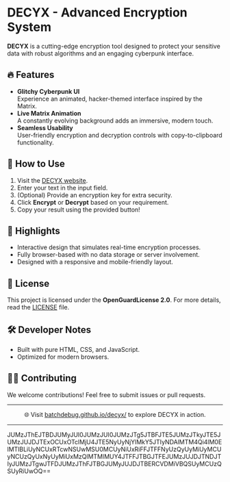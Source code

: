 # DECYX - Advanced Encryption System  
**DECYX** is a cutting-edge encryption tool designed to protect your sensitive data with robust algorithms and an engaging cyberpunk interface.  

## 🔥 Features   
- **Glitchy Cyberpunk UI**  
  Experience an animated, hacker-themed interface inspired by the Matrix.  
- **Live Matrix Animation**  
  A constantly evolving background adds an immersive, modern touch.  
- **Seamless Usability**  
  User-friendly encryption and decryption controls with copy-to-clipboard functionality.  

## 🚀 How to Use  
1. Visit the [DECYX website](https://batchdebug.github.io/decyx/).  
2. Enter your text in the input field.  
3. (Optional) Provide an encryption key for extra security.  
4. Click **Encrypt** or **Decrypt** based on your requirement.  
5. Copy your result using the provided button!  

## 🌟 Highlights  
- Interactive design that simulates real-time encryption processes.  
- Fully browser-based with no data storage or server involvement.  
- Designed with a responsive and mobile-friendly layout.  

## 📄 License  
This project is licensed under the **OpenGuardLicense 2.0**. For more details, read the [LICENSE](LICENSE) file.  

## 🛠️ Developer Notes  
- Built with pure HTML, CSS, and JavaScript.  
- Optimized for modern browsers.  

## 👨‍💻 Contributing  
We welcome contributions! Feel free to submit issues or pull requests.  

---

<p align="center">
🌐 Visit <a href="https://batchdebug.github.io/decyx/">batchdebug.github.io/decyx/</a> to explore DECYX in action.  
</p>

---

JUMzJThEJTBDJUMyJUI0JUMzJUI0JUMzJTg5JTBFJTE5JUMzJTkyJTE5JUMzJUJDJTExOCUxOTclMjU4JTE5NyUyNjYlMkY5JTIyNDAlMTM4Qi4lM0ElMTlBLiUyNCUxRTcwNSUwMSU0MCUyNiUxRiFFJTFFNyUzQyUyMiUyMCUyNCUzQyUxNyUyMiUxMzQlMTMlMUY4JTFFJTBGJTFEJUMzJUJDJTNDJTIyJUMzJTgwJTFDJUMzJThFJTBGJUMyJUJDJTBERCVDMiVBQSUyMCUzQSUyRiUwOQ==
